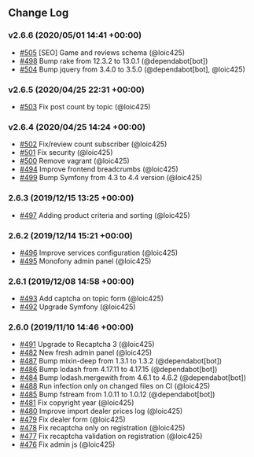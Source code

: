## Change Log

### v2.6.6 (2020/05/01 14:41 +00:00)
- [#505](https://github.com/Jedisjeux/Jedisjeux/pull/505) [SEO] Game and reviews schema (@loic425)
- [#498](https://github.com/Jedisjeux/Jedisjeux/pull/498) Bump rake from 12.3.2 to 13.0.1 (@dependabot[bot])
- [#504](https://github.com/Jedisjeux/Jedisjeux/pull/504) Bump jquery from 3.4.0 to 3.5.0 (@dependabot[bot], @loic425)

### v2.6.5 (2020/04/25 22:31 +00:00)
- [#503](https://github.com/Jedisjeux/Jedisjeux/pull/503) Fix post count by topic (@loic425)

### v2.6.4 (2020/04/25 14:24 +00:00)
- [#502](https://github.com/Jedisjeux/Jedisjeux/pull/502) Fix/review count subscriber (@loic425)
- [#501](https://github.com/Jedisjeux/Jedisjeux/pull/501) Fix security (@loic425)
- [#500](https://github.com/Jedisjeux/Jedisjeux/pull/500) Remove vagrant (@loic425)
- [#494](https://github.com/Jedisjeux/Jedisjeux/pull/494) Improve frontend breadcrumbs (@loic425)
- [#499](https://github.com/Jedisjeux/Jedisjeux/pull/499) Bump Symfony from 4.3 to 4.4 version (@loic425)

### 2.6.3 (2019/12/15 13:25 +00:00)
- [#497](https://github.com/Jedisjeux/Jedisjeux/pull/497) Adding product criteria and sorting (@loic425)

### 2.6.2 (2019/12/14 15:21 +00:00)
- [#496](https://github.com/Jedisjeux/Jedisjeux/pull/496) Improve services configuration (@loic425)
- [#495](https://github.com/Jedisjeux/Jedisjeux/pull/495) Monofony admin panel (@loic425)

### 2.6.1 (2019/12/08 14:58 +00:00)
- [#493](https://github.com/Jedisjeux/Jedisjeux/pull/493) Add captcha on topic form (@loic425)
- [#492](https://github.com/Jedisjeux/Jedisjeux/pull/492) Upgrade Symfony (@loic425)

### 2.6.0 (2019/11/10 14:46 +00:00)
- [#491](https://github.com/Jedisjeux/Jedisjeux/pull/491) Upgrade to Recaptcha 3 (@loic425)
- [#482](https://github.com/Jedisjeux/Jedisjeux/pull/482) New fresh admin panel (@loic425)
- [#487](https://github.com/Jedisjeux/Jedisjeux/pull/487) Bump mixin-deep from 1.3.1 to 1.3.2 (@dependabot[bot])
- [#486](https://github.com/Jedisjeux/Jedisjeux/pull/486) Bump lodash from 4.17.11 to 4.17.15 (@dependabot[bot])
- [#484](https://github.com/Jedisjeux/Jedisjeux/pull/484) Bump lodash.mergewith from 4.6.1 to 4.6.2 (@dependabot[bot])
- [#488](https://github.com/Jedisjeux/Jedisjeux/pull/488) Run infection only on changed files on CI (@loic425)
- [#485](https://github.com/Jedisjeux/Jedisjeux/pull/485) Bump fstream from 1.0.11 to 1.0.12 (@dependabot[bot])
- [#481](https://github.com/Jedisjeux/Jedisjeux/pull/481) Fix copyright year (@loic425)
- [#480](https://github.com/Jedisjeux/Jedisjeux/pull/480) Improve import dealer prices log (@loic425)
- [#479](https://github.com/Jedisjeux/Jedisjeux/pull/479) Fix dealer form (@loic425)
- [#478](https://github.com/Jedisjeux/Jedisjeux/pull/478) Fix recaptcha only on registration (@loic425)
- [#477](https://github.com/Jedisjeux/Jedisjeux/pull/477) Fix recaptcha validation on registration (@loic425)
- [#476](https://github.com/Jedisjeux/Jedisjeux/pull/476) Fix admin js (@loic425)
